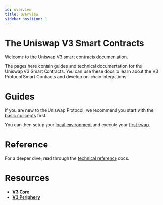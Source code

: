 ```yaml
---
id: overview
title: Overview
sidebar_position: 1
---
```


# The Uniswap V3 Smart Contracts

Welcome to the Uniswap V3 smart contracts documentation.

The pages here contain guides and technical documentation for the Uniswap V3 Smart Contracts.
You can use these docs to learn about the V3 Protocol Smart Contracts and develop on-chain integrations.

# Guides

If you are new to the Uniswap Protocol, we recommend you start with the [basic concepts](../../general/concepts/V3-overview/) first.

You can then setup your [local environment](./guides/local-environment.mdx) and execute your [first swap](./guides/swaps/single-swaps.md).

# Reference

For a deeper dive, read through the [technical reference](./reference/overview.md) docs.

# Resources

- [**V3 Core**](https://github.com/Uniswap/v3-core)
- [**V3 Periphery**](https://github.com/Uniswap/v3-periphery)